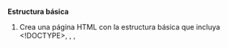 **Estructura básica**

1. Crea una página HTML con la estructura básica que incluya <!DOCTYPE>, <html>, <head>, <title>, y <body>.
2. Agrega un encabezado <h1> con el título de tu página y un párrafo <p> con una breve descripción.
3. Crea una página con al menos 3 niveles de encabezados (<h1> a <h3>), cada uno con un texto descriptivo.
4. Agrega un comentario dentro de tu archivo HTML explicando qué hace una sección de tu código.
5. Crea una página que incluya un mensaje en el título de la pestaña del navegador usando <title>.

**Enlaces e imágenes**

6. Agrega un enlace a tu página que redirija a otro sitio web usando <a>.
7. Crea un enlace que abra un sitio web en una nueva pestaña utilizando el atributo target="_blank".
8. Inserta una imagen en tu página con la etiqueta <img> y dale un texto alternativo (alt).
9. Crea un enlace que apunte a una sección específica de tu página usando anclajes (<a href="#id">).
10. Agrega una imagen que también actúe como enlace a otro sitio web.

**Listas**

11. Crea una lista ordenada (<ol>) con tus tres comidas favoritas.
12. Haz una lista desordenada (<ul>) con los nombres de tus tres películas favoritas.
13. Crea una lista anidada con tus hobbies principales y subcategorías relacionadas.
14. Agrega una lista de definiciones (<dl>) con al menos tres términos y sus respectivas descripciones.
15. Crea una lista ordenada y usa el atributo start para comenzar desde un número diferente.

**Tablas**

16. Diseña una tabla simple con tres filas y tres columnas usando <table>, <tr>, y <td>.
17. Crea una tabla con un encabezado de columna usando <th>.
18. Agrega un atributo border a tu tabla para que tenga un borde visible.
19. Crea una tabla que combine celdas usando rowspan y colspan.
20. Diseña una tabla que represente un horario semanal (lunes a viernes).

**Formularios**

21. Crea un formulario con un campo de entrada de texto usando <input type="text">.
22. Agrega un botón de envío a tu formulario usando <button> o <input type="submit">.
23. Crea un formulario con un campo de contraseña usando <input type="password">.
24. Diseña un formulario que incluya un campo de selección de fecha usando <input type="date">.
25. Agrega un área de texto grande a tu formulario usando <textarea>.

**Atributos globales**

26. Usa el atributo id para identificar un párrafo específico y enlázalo desde otro lugar de la página.
27. Agrega una clase a un grupo de elementos y comenta cómo se podrían estilizar con CSS.
28. Usa el atributo title para mostrar información adicional al pasar el ratón sobre un elemento.
29. Usa lang en el elemento <html> para indicar el idioma principal de la página.
30. Usa tabindex para controlar el orden de navegación por teclado en varios elementos.

**Elementos semánticos**

31. Reemplaza un <div> con un elemento semántico como <header>, <main>, o <footer>.
32. Crea una página con un encabezado <header> que incluya un logotipo y un menú de navegación.
33. Agrega un artículo <article> con un título y contenido descriptivo.
34. Diseña una sección <section> que contenga un subtítulo y un párrafo.
35. Crea una página con un pie de página <footer> que contenga información de copyright.


**Variables y constantes**

36. Declara una variable con let para almacenar tu nombre y muéstrala en la consola.
37. Declara una constante para el valor de PI y úsala en un cálculo de área de un círculo.
38. Cambia el valor de una variable declarada con var y observa el resultado.
39. Declara una variable con let, asígnale un valor y luego cámbialo. Imprime ambos valores.
40. Intenta reasignar un valor a una constante y observa qué sucede.

**Tipos de datos primitivos**

41. Declara una variable para almacenar un string y concaténala con otro string.
42. Declara diferentes variables y averigua el tipo de dato de diferentes valores usando typeof.
43. Declara una variable con un valor null y otra con undefined. Imprime ambas en la consola.
44. Convierte un número a string y viceversa. Verifica los resultados usando typeof.
45. Usa un BigInt para realizar una operación con números muy grandes.

**Trabajando con datos primitivos**

46. Declara una variable numérica y convierte su valor en un número binario, luego imprime el binario como string.
47. Declara una variable con un número decimal y utiliza Math.floor, Math.ceil y Math.round para mostrar sus diferentes aproximaciones.
48. Usa una plantilla de cadena (template string) para incluir varias variables en una sola salida.
49. Declara una variable de tipo undefined y asigna un valor posteriormente. Imprime ambos estados de la variable.
50. Declara un string, conviértelo a mayúsculas y minúsculas, y verifica su longitud.


**Operadores**

51. Suma dos números y muestra el resultado en la consola.
52. Compara si dos números son iguales usando === y ==. Explica la diferencia.
53. Escribe un programa que determine si un número es mayor que otro usando operadores de comparación.
54. Utiliza operadores lógicos para combinar condiciones. Ejemplo: edad > 18 && esEstudiante.
55. Usa el operador ternario para determinar si un número es positivo, negativo o cero.

**Declaraciones**

56. Escribe un programa que pida al usuario su edad y determine si es mayor de edad.
57. Crea un menú que, usando switch, imprima un mensaje dependiendo del número que ingrese el usuario.
58. Escribe un programa que use if-else para determinar si un número es par o impar.
59. Usa una cadena de if-else if para clasificar a un estudiante según su puntaje (A, B, C, etc.).
60. Combina if y operadores lógicos para determinar si un año es bisiesto.


**Ciclos**

61. Escribe un programa que imprima los números del 1 al 10 usando un for.
62. Usa un while para sumar los números del 1 al 100.
63. Escribe un programa que imprima los números pares entre 1 y 50 usando un do-while.
64. Crea un objeto y usa un for-in para recorrer todas sus propiedades.
65. Declara un array y usa un for-of para recorrerlo e imprimir cada elemento.

**Funciones**

66. Declara una función que imprima un saludo en la consola.
67. Escribe una función que reciba un número y devuelva su cuadrado.
68. Usa una función anónima como callback para iterar sobre un array.
69. Crea una arrow function que reciba dos números y devuelva su suma.
70. Define una función con un parámetro por defecto y prueba llamarla sin pasarle ese parámetro.

**Parámetros por defecto y Rest**

71. Escribe una función que reciba un nombre y lo salude. Si no se pasa un nombre, usa "Desconocido".
72. Crea una función que sume un número arbitrario de valores usando ...rest.
73. Usa rest para combinar argumentos en un array dentro de una función.
74. Define una función con múltiples parámetros por defecto.
75. Escribe una función que acepte una lista de números y devuelva el mayor de ellos.

**Closures**

76. Crea una función que devuelva otra función que imprima un mensaje.
77. Escribe un contador que use closures para incrementar y mostrar un valor.
78. Usa un closure para mantener un estado privado dentro de una función.
79. Crea un closure que calcule el cuadrado de un número.
80. Implementa una función que genere saludos personalizados usando closures.


**Proyectos Pequeños**

81. Crea una calculadora básica que realice operaciones de suma, resta, multiplicación y división.
82. Escribe un programa que cuente cuántas vocales tiene una cadena.
83. Implementa un contador que aumente y disminuya al hacer clic en botones.
84. Haz una página con un botón que cambie el color de fondo al azar al hacer clic.
85. Crea un juego de adivinar un número entre 1 y 100.

**Retos Avanzados**

86. Implementa un juego de memoria (Memory Game)
87. Crea un dashboard de estadísticas con gráficos interactivos
88. Implementa un editor de texto básico con funcionalidades avanzadas
89. Crea un simulador de compra de productos con carrito y checkout
90. Crea una página de preguntas y respuestas (FAQ) interactiva

**Ejercicios adicionales por sección**

*Variables y constantes*

a) Declara variables para almacenar un nombre, edad y ciudad. Combínalos en un mensaje completo.
b) Cambia el valor de una variable declarada con let y muestra ambos valores.
c) Prueba declarar una variable sin let, const o var. Observa el resultado.

*Operadores*

d) Calcula el resto de dividir 15 entre 4.
e) Escribe un programa que determine si dos números son múltiplos entre sí.

*Condicionales*

f) Crea un programa que imprima "fizz" si un número es múltiplo de 3, "buzz" si es múltiplo de 5, y "fizzbuzz" si es múltiplo de ambos.
g) Usa switch para clasificar los días de la semana como "laborales" o "fin de semana".

*Ciclos*

h) Genera una tabla de multiplicar del 1 al 10.
i) Usa un ciclo for para imprimir una lista de nombres de un array.

*Funciones*

j) Define una función que devuelva el menor de tres números.
K) Crea una función que acepte un array y devuelva su longitud.

*Proyectos Finales*

l) Calculadora Compleja: Crea una calculadora con botones HTML que ejecute operaciones con eventos onclick.
m) Juego de Piedra, Papel o Tijeras: Usa funciones y ciclos para jugar contra la computadora.
n) Conversor de Moneda: Crea un programa que convierta entre diferentes divisas.
o) Generador de Contraseñas: Implementa una función que genere contraseñas aleatorias con ciertas restricciones.